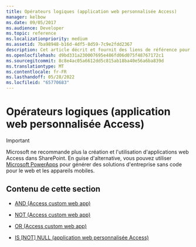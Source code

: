 ```yaml
---
title: Opérateurs logiques (application web personnalisée Access)
manager: kelbow
ms.date: 09/05/2017
ms.audience: Developer
ms.topic: reference
ms.localizationpriority: medium
ms.assetid: 7ba98948-b16d-4df5-8d59-7c9e2fdd2367
description: Cet article décrit et fournit des liens de référence pour les opérateurs logiques (accéder à une application web personnalisée).
ms.openlocfilehash: d9bd331a230007695e486fd06d075f48767172c1
ms.sourcegitcommit: 8c8e4ac05a6612dd5c815ab18ba40e56a6ba839d
ms.translationtype: MT
ms.contentlocale: fr-FR
ms.lasthandoff: 05/28/2022
ms.locfileid: "65770683"
---
```

# <a name="logical-operators-access-custom-web-app"></a>Opérateurs logiques (application web personnalisée Access)

> [!IMPORTANT]
> Microsoft ne recommande plus la création et l'utilisation d'applications web Access dans SharePoint. En guise d'alternative, vous pouvez utiliser [Microsoft PowerApps](https://powerapps.microsoft.com/) pour générer des solutions d'entreprise sans code pour le web et les appareils mobiles. 
  
## <a name="in-this-section"></a>Contenu de cette section

- [AND (Access custom web app)](and-access-custom-web-app.md)
    
- [NOT (Access custom web app)](not-access-custom-web-app.md)
    
- [OR (Access custom web app)](or-access-custom-web-app.md)
    
- [IS [NOT] NULL (application web personnalisée Access)](is-not-null-access-custom-web-app.md)
    

